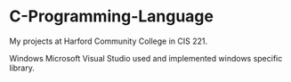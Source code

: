 # C-Programming-Language

My projects at Harford Community College in CIS 221.

Windows Microsoft Visual Studio used and implemented windows specific library. 
